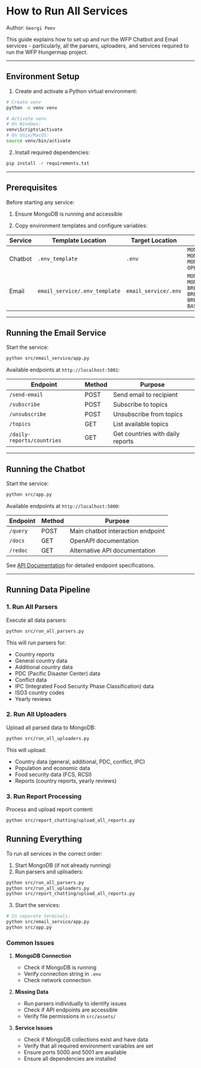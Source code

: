 # How to Run All Services

Author: `Georgi Peev`

This guide explains how to set up and run the WFP Chatbot and Email services - particularly, all the parsers, uploaders, and services required to run the WFP Hungermap project.

---

## Environment Setup

1. Create and activate a Python virtual environment:
```bash
# Create venv
python -m venv venv

# Activate venv
# On Windows:
venv\Scripts\activate
# On Unix/MacOS:
source venv/bin/activate
```

2. Install required dependencies:
```bash
pip install -r requirements.txt
```

---

## Prerequisites

Before starting any service:

1. Ensure MongoDB is running and accessible

2. Copy environment templates and configure variables:

| Service | Template Location | Target Location | Required Variables                                                                                                               |
|---------|------------------|-----------------|----------------------------------------------------------------------------------------------------------------------------------|
| Chatbot | `.env_template` | `.env` | `MONGODB_URI`<br/>`MONGODB_DB`<br/>`MONGODB_COLLECTION`<br/>`OPENAI_API_KEY`                                                      |
| Email | `email_service/.env_template` | `email_service/.env` | `MONGODB_URI`<br/>`MONGODB_DB_EMAIL_SERVICE`<br/>`BREVO_API_KEY`<br/>`BREVO_SENDER_EMAIL`<br/>`BREVO_SENDER_NAME`<br/>`BASE_URL` |

---

## Running the Email Service

Start the service:
```bash
python src/email_service/app.py
```

Available endpoints at `http://localhost:5001`:

| Endpoint | Method | Purpose |
|----------|---------|----------|
| `/send-email` | POST | Send email to recipient |
| `/subscribe` | POST | Subscribe to topics |
| `/unsubscribe` | POST | Unsubscribe from topics |
| `/topics` | GET | List available topics |
| `/daily-reports/countries` | GET | Get countries with daily reports |

---

## Running the Chatbot

Start the service:
```bash
python src/app.py
```

Available endpoints at `http://localhost:5000`:

| Endpoint | Method | Purpose |
|----------|---------|----------|
| `/query` | POST | Main chatbot interaction endpoint |
| `/docs` | GET | OpenAPI documentation |
| `/redoc` | GET | Alternative API documentation |

See [API Documentation](../chatbot/api.md) for detailed endpoint specifications.

---

## Running Data Pipeline

### 1. Run All Parsers

Execute all data parsers:
```bash
python src/run_all_parsers.py
```

This will run parsers for:
- Country reports
- General country data
- Additional country data
- PDC (Pacific Disaster Center) data
- Conflict data
- IPC (Integrated Food Security Phase Classification) data
- ISO3 country codes
- Yearly reviews

### 2. Run All Uploaders

Upload all parsed data to MongoDB:
```bash
python src/run_all_uploaders.py
```

This will upload:
- Country data (general, additional, PDC, conflict, IPC)
- Population and economic data
- Food security data (FCS, RCSI)
- Reports (country reports, yearly reviews)

### 3. Run Report Processing

Process and upload report content:
```bash
python src/report_chatting/upload_all_reports.py
```

## Running Everything

To run all services in the correct order:

1. Start MongoDB (if not already running)
2. Run parsers and uploaders:
```bash
python src/run_all_parsers.py
python src/run_all_uploaders.py
python src/report_chatting/upload_all_reports.py
```

3. Start the services:
```bash
# In separate terminals:
python src/email_service/app.py
python src/app.py
```

### Common Issues

1. **MongoDB Connection**
   - Check if MongoDB is running
   - Verify connection string in `.env`
   - Check network connection

2. **Missing Data**
   - Run parsers individually to identify issues
   - Check if API endpoints are accessible
   - Verify file permissions in `src/assets/`

3. **Service Issues**
   - Check if MongoDB collections exist and have data
   - Verify that all required environment variables are set
   - Ensure ports 5000 and 5001 are available
   - Ensure all dependencies are installed
